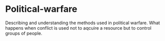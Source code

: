 # Political-warfare
Describing and understanding the methods used in political warfare. What happens when conflict is used not to aqcuire a resource but to control groups of people.
